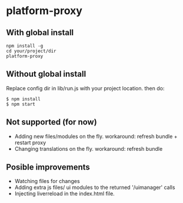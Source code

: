 # platform-proxy

## With global install
```
npm install -g
cd your/project/dir
platform-proxy
```

## Without global install
Replace config dir in lib/run.js with your project location.
then do:
```
$ npm install
$ npm start
```

## Not supported (for now)

- Adding new files/modules on the fly. 
    workaround: refresh bundle + restart proxy
- Changing translations on the fly.
    workaround: refresh bundle
    
## Posible improvements

- Watching files for changes
- Adding extra js files/ ui modules to the returned '/uimanager' calls
- Injecting liverreload in the index.html file.

